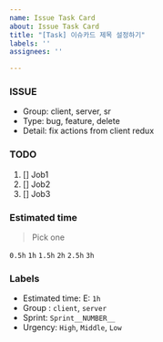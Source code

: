 ```yaml
---
name: Issue Task Card
about: Issue Task Card
title: "[Task] 이슈카드 제목 설정하기"
labels: ''
assignees: ''

---
```


### ISSUE
- Group: client, server, sr
- Type: bug, feature, delete
- Detail: fix actions from client redux

### TODO
1. [] Job1
2. [] Job2
3. [] Job3

### Estimated time
> Pick one

```0.5h```
```1h```
```1.5h```
```2h```
```2.5h```
```3h```

### Labels

- Estimated time: E: ```1h```
- Group : ```client```, ```server```
- Sprint: ```Sprint__NUMBER__```
- Urgency: ```High```, ```Middle```, ```Low```
